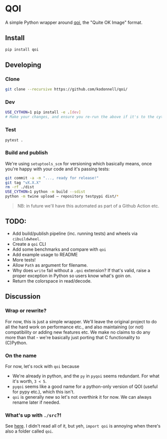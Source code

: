 # QOI

A simple Python wrapper around [qoi](https://github.com/phoboslab/qoi), the "Quite OK Image" format.

## Install

```sh
pip install qoi
```

## Developing

### Clone
```sh
git clone --recursive https://github.com/kodonnell/qoi/
```

### Dev
```sh
USE_CYTHON=1 pip install -e .[dev]
# Make your changes, and ensure you re-run the above if it's to the cython files ...
```


### Test
```sh
pytest .
```

### Build and publish

We're using `setuptools_scm` for versioning which basically means, once you're happy with your code and it's passing tests:

```sh
git commit -a -m "..., ready for release!"
git tag "vX.X.X"
rm -rf ./dist
USE_CYTHON=1 python -m build --sdist
python -m twine upload — repository testpypi dist/*
```

> NB: in future we'll have this automated as part of a Github Action etc.


## TODO:

- Add build/publish pipeline (inc. running tests) and wheels via `cibuildwheel`.
- Create a `qoi` CLI
- Add some benchmarks and compare with `qoi`
- Add example usage to README
- More tests!
- Allow `Path` as argument for filename.
- Why does `write` fail without a `.qoi` extension? If that's valid, raise a proper exception in Python so users know what's goin on.
- Return the colorspace in read/decode.

## Discussion

### Wrap or rewrite?

For now, this is just a simple wrapper. We'll leave the original project to do all the hard work on performance etc., and also maintaining (or not) compatibility or adding new features etc. We make no claims to do any more than that - we're basically just porting that C functionality to (C)Python.

### On the name

For now, let's rock with `qoi` because 

- We're already in python, and the `py` in `pyqoi` seems redundant. For what it's worth, `3 < 5`.
- `pyqoi` seems like a good name for a python-only version of QOI (useful for pypy etc.), which this isn't.
- `qoi` is generally new so let's not overthink it for now. We can always rename later if needed.

### What's up with `./src`?!

See [here](https://hynek.me/articles/testing-packaging/). I didn't read all of it, but yeh, `import qoi` is annoying when there's also a folder called `qoi`.
